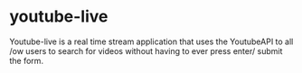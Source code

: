 # youtube-live

Youtube-live is a real time stream application that uses the YoutubeAPI to all /ow users to search for videos without having to ever press enter/ submit the form.
